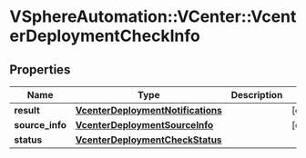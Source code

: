 # VSphereAutomation::VCenter::VcenterDeploymentCheckInfo

## Properties
Name | Type | Description | Notes
------------ | ------------- | ------------- | -------------
**result** | [**VcenterDeploymentNotifications**](VcenterDeploymentNotifications.md) |  | [optional] 
**source_info** | [**VcenterDeploymentSourceInfo**](VcenterDeploymentSourceInfo.md) |  | [optional] 
**status** | [**VcenterDeploymentCheckStatus**](VcenterDeploymentCheckStatus.md) |  | 



